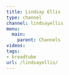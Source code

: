 ```yaml
---
title: Lindsay Ellis
type: channel
channel: lindsayellis
menu:
  main:
    parent: Channels
videos:
tags:
- breadtube
url: /lindsayellis/
---
```

